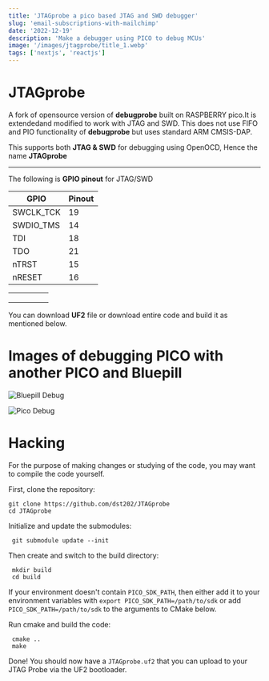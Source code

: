 ```yaml
---
title: 'JTAGprobe a pico based JTAG and SWD debugger'
slug: 'email-subscriptions-with-mailchimp'
date: '2022-12-19'
description: 'Make a debugger using PICO to debug MCUs'
image: '/images/jtagprobe/title_1.webp'
tags: ['nextjs', 'reactjs']
---
```


# JTAGprobe
A fork of opensource version of **debugprobe** built on RASPBERRY pico.It is extendedand  modified to work with JTAG and SWD. This does not use  FIFO and PIO functionality of **debugprobe** but uses  standard ARM CMSIS-DAP.

This supports both **JTAG & SWD** for debugging using OpenOCD, Hence the name **JTAGprobe**

___
The following is **GPIO pinout** for JTAG/SWD 


| GPIO       | Pinout  |
| --------   | ------- |
| SWCLK_TCK  | 19      |
| SWDIO_TMS  | 14      |
| TDI        | 18      |
| TDO        | 21      |
| nTRST      | 15      |
| nRESET     | 16      |



|   |   |   |   |   |
|---|---|---|---|---|
|   |   |   |   |   |
|   |   |   |   |   |
|   |   |   |   |   |

You can download **UF2** file or download entire code and build it as mentioned below.

# Images of debugging PICO with another PICO and Bluepill

![Bluepill Debug](/images/jtagprobe/bluepilldebug.webp)

![Pico Debug](/images/jtagprobe/picodebug_1.webp)



# Hacking

For the purpose of making changes or studying of the code, you may want to compile the code yourself.

First, clone the repository:
```
git clone https://github.com/dst202/JTAGprobe
cd JTAGprobe
```
Initialize and update the submodules:
```
 git submodule update --init
```
Then create and switch to the build directory:
```
 mkdir build
 cd build
```
If your environment doesn't contain `PICO_SDK_PATH`, then either add it to your environment variables with `export PICO_SDK_PATH=/path/to/sdk` or add `PICO_SDK_PATH=/path/to/sdk` to the arguments to CMake below.

Run cmake and build the code:
```
 cmake ..
 make
```
Done! You should now have a `JTAGprobe.uf2` that you can upload to your JTAG Probe via the UF2 bootloader.
